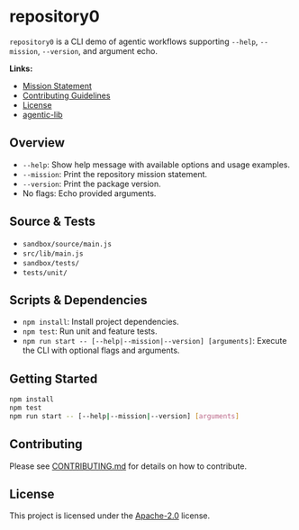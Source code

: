 # repository0

`repository0` is a CLI demo of agentic workflows supporting `--help`, `--mission`, `--version`, and argument echo.

**Links:**
- [Mission Statement](../../MISSION.md)
- [Contributing Guidelines](../../CONTRIBUTING.md)
- [License](../../LICENSE.md)
- [agentic-lib](https://github.com/xn-intenton-z2a/agentic-lib)

## Overview

- `--help`: Show help message with available options and usage examples.
- `--mission`: Print the repository mission statement.
- `--version`: Print the package version.
- No flags: Echo provided arguments.

## Source & Tests

- `sandbox/source/main.js`
- `src/lib/main.js`
- `sandbox/tests/`
- `tests/unit/`

## Scripts & Dependencies

- `npm install`: Install project dependencies.
- `npm test`: Run unit and feature tests.
- `npm run start -- [--help|--mission|--version] [arguments]`: Execute the CLI with optional flags and arguments.

## Getting Started

```bash
npm install
npm test
npm run start -- [--help|--mission|--version] [arguments]
```

## Contributing

Please see [CONTRIBUTING.md](../../CONTRIBUTING.md) for details on how to contribute.

## License

This project is licensed under the [Apache-2.0](../../LICENSE.md) license.
